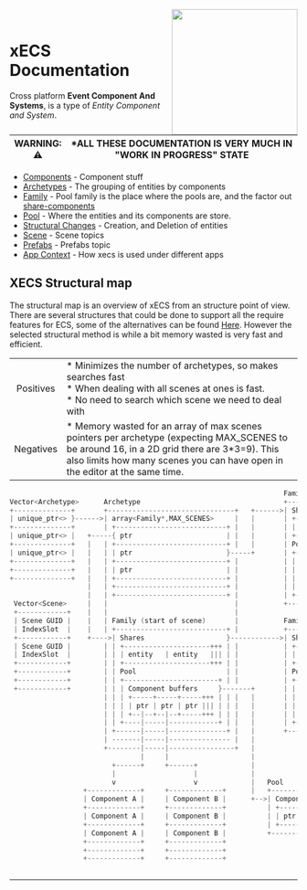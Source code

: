 <img src="https://i.imgur.com/TyjrCTS.jpg" align="right" width="220px" /><br>

# xECS Documentation

Cross platform **Event Component And Systems**, is a type of *Entity Component and System*.

| WARNING:<br>:warning: | *ALL THESE DOCUMENTATION IS VERY MUCH IN "WORK IN PROGRESS" STATE | 
|:---:|---|

* [Components](xecs_component.md) - Component stuff
* [Archetypes](xecs_archetype.md) - The grouping of entities by components
* [Family](xecs_pool_family.md) - Pool family is the place where the pools are, and the factor out [share-components](xecs_component_types_share.md) 
* [Pool](xecs_pool.md) - Where the entities and its components are store.
* [Structural Changes](xecs_structural_changes.md) - Creation, and Deletion of entities
* [Scene](xecs_scene.md) - Scene topics
* [Prefabs](xecs_prefab.md) - Prefabs topic
* [App Context](xecs_app_context.md) - How xecs is used under different apps

## XECS Structural map

The structural map is an overview of xECS from an structure point of view. There are several structures that could be done to support all the require features for ECS, some of the alternatives can be found [Here](xecs_architectural_alternatives.md). However the selected structural method is while a bit memory wasted is very fast and efficient.

|||
|:---:|------|
| Positives   | * Minimizes the number of archetypes, so makes searches fast<br> * When dealing with all scenes at ones is fast.<br> * No need to search which scene we need to deal with|
| Negatives   | * Memory wasted for an array of max scenes pointers per archetype (expecting MAX_SCENES to be around 16, in a 2D grid there are 3*3=9). This also limits how many scenes you can have open in the editor at the same time. |

~~~c++         
                                                                   Family (start of scene)       
Vector<Archetype>      Archetype                                   +---------------------------+ 
+--------------+       +-------------------------------+   +------>| Shares                    | 
| unique_ptr<> }------>| array<Family*,MAX_SCENES>     |   |       | +---------------------+++ | 
+--------------+       | +---------------------------+ |   |       | | entity   | entity   ||| | 
| unique_ptr<> |   +-----{ ptr                       | |   |       | +---------------------+++ | 
+--------------+   |   | +---------------------------+ |   |       | Pool                      | 
| unique_ptr<> |   |   | | ptr                       }-----+       | +-----------------------+ | 
+--------------+   |   | +---------------------------+ |           | | Component buffers     | | 
+--------------+   |   | | ptr                       | |           | | +-----+-----+-----+++ | | 
+--------------+   |   | +---------------------------+ |           | | | ptr | ptr | ptr ||| | | 
                   |   | +---------------------------+ |           | | +-----+-----+-----+++ | | 
                   |   | +---------------------------+ |           | +-----------------------+ | 
 Vector<Scene>     |   |                               |           +---------------------------+ 
 +------------+    |   |                               |
 | Scene GUID |    |   | Family (start of scene)       |           Family                       
 | IndexSlot  |    |   | +---------------------------+ |           +---------------------------+
 +------------+    +---->| Shares                    }------------>| Shares                    |
 | Scene GUID |        | | +---------------------+++ | |           | +---------------------+++ |
 | IndexSlot  |        | | | entity   | entity   ||| | |           | | entity   | entity   ||| |
 +------------+        | | +---------------------+++ | |           | +---------------------+++ |
 +------------+        | | Pool                      | |           | Pool                      |
 +------------+        | | +-----------------------+ | |           | +-----------------------+ |
 +------------+        | | | Component buffers     }-------+       | | Component buffers     | |
                       | | | +-----+-----+-----+++ | | |   |       | | +-----+-----+-----+++ | |
                       | | | | ptr | ptr | ptr ||| | | |   |       | | | ptr | ptr | ptr ||| | |
                       | | | +--|--+--|--+-----+++ | | |   |       | | +-----+-----+-----+++ | |
                       | | +----|-----|------------+ | |   |       | +-----------------------+ |
                       | +------|-----|--------------+ |   |       +---------------------------+
                       | -------|-----|--------------- |   |
                       +--------|-----|----------------+   |
                                |     |                    |
                         +------+     +------+             |                            
                         |                   |             |                            
                         v                   v             |   Pool                     
                  +-------------+     +-------------+      |   +-----------------------+
                  | Component A |     | Component B |      +-->| Components            |
                  +-------------+     +-------------+          | +-----+-----+-----+++ |
                  | Component A |     | Component B |          | | ptr | ptr | ptr ||| |
                  +-------------+     +-------------+          | +-----+-----+-----+++ |
                  | Component A |     | Component B |          +-----------------------+
                  +-------------+     +-------------+        
                  +-------------+     +-------------+           
                  +-------------+     +-------------+           
                 
~~~           

---